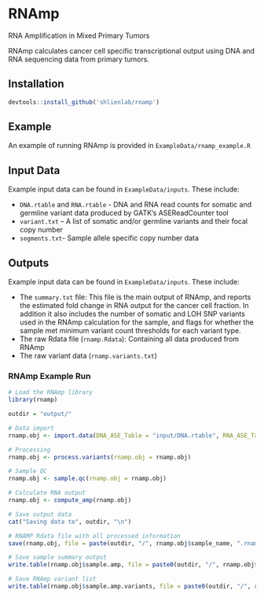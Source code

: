 # RNAmp
RNA Amplification in Mixed Primary Tumors

RNAmp calculates cancer cell specific transcriptional output using DNA and RNA sequencing data from primary tumors.

## Installation
```R
devtools::install_github('shlienlab/rnamp')
```

## Example
An example of running RNAmp is provided in `ExampleData/rnamp_example.R`

## Input Data
Example input data can be found in `ExampleData/inputs`. These include:
- `DNA.rtable` and `RNA.rtable` - DNA and RNA read counts for somatic and germline variant data produced by GATK’s ASEReadCounter tool
- `variant.txt` – A list of somatic and/or germline variants and their focal copy number
- `segments.txt`- Sample allele specific copy number data

## Outputs
Example input data can be found in `ExampleData/inputs`. These include:
- The `summary.txt` file: This file is the main output of RNAmp, and reports the estimated fold change in RNA output for the cancer cell fraction. In addition it also includes the number of somatic and LOH SNP variants used in the RNAmp calculation for the sample, and flags for whether the sample met minimum variant count thresholds for each variant type.
- The raw Rdata file (`rnamp.Rdata`): Containing all data produced from RNAmp
- The raw variant data (`rnamp.variants.txt`)

### RNAmp Example Run
```R
# Load the RNAmp library
library(rnamp)

outdir = "output/"

# Data import
rnamp.obj <- import.data(DNA_ASE_Table = "input/DNA.rtable", RNA_ASE_Table = "input/RNA.rtable", Variant_Table_File = "input/variants.txt", Segments_File = "input/segments.txt", purity = 0.42, ploidy = 3.21, sample_name = "TCGA-05-4250-01A")

# Processing
rnamp.obj <- process.variants(rnamp.obj = rnamp.obj)

# Sample QC
rnamp.obj <- sample.qc(rnamp.obj = rnamp.obj)

# Calculate RNA output
rnamp.obj <- compute_amp(rnamp.obj)

# Save output data
cat("Saving data to", outdir, "\n")

# RNAMP Rdata file with all processed information
save(rnamp.obj, file = paste(outdir, "/", rnamp.obj$sample_name, ".rnamp.Rdata", sep = ""))

# Save sample summary output
write.table(rnamp.obj$sample.amp, file = paste0(outdir, "/", rnamp.obj$sample_name, ".summary.txt"), quote = FALSE, sep = "\t", row.names = F, col.names = T)

# Save RNAmp variant list
write.table(rnamp.obj$sample.amp.variants, file = paste0(outdir, "/", rnamp.obj$sample_name, ".rnamp.variants.txt"), quote = FALSE, sep = "\t", row.names = F, col.names = T)
```
